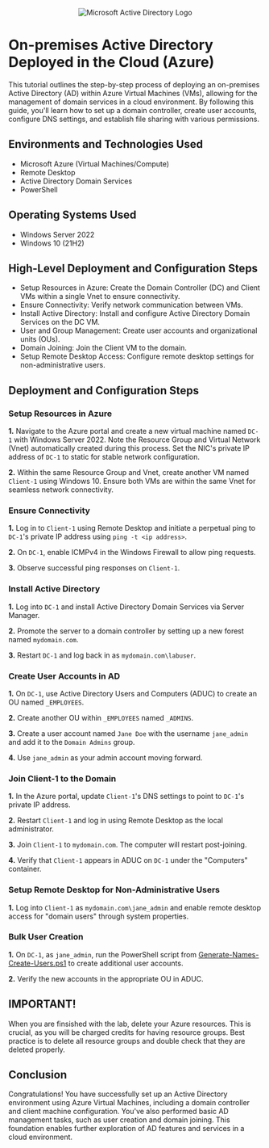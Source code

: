 <p align="center">
<img src="https://i.imgur.com/pU5A58S.png" alt="Microsoft Active Directory Logo"/>
</p>

<h1>On-premises Active Directory Deployed in the Cloud (Azure)</h1>
This tutorial outlines the step-by-step process of deploying an on-premises Active Directory (AD) within Azure Virtual Machines (VMs), allowing for the management of domain services in a cloud environment. By following this guide, you'll learn how to set up a domain controller, create user accounts, configure DNS settings, and establish file sharing with various permissions.<br />



<h2>Environments and Technologies Used</h2>

- Microsoft Azure (Virtual Machines/Compute)
- Remote Desktop
- Active Directory Domain Services
- PowerShell

<h2>Operating Systems Used </h2>

- Windows Server 2022
- Windows 10 (21H2)

<h2>High-Level Deployment and Configuration Steps</h2>

- Setup Resources in Azure: Create the Domain Controller (DC) and Client VMs within a single Vnet to ensure connectivity.
- Ensure Connectivity: Verify network communication between VMs.
- Install Active Directory: Install and configure Active Directory Domain Services on the DC VM.
- User and Group Management: Create user accounts and organizational units (OUs).
- Domain Joining: Join the Client VM to the domain.
- Setup Remote Desktop Access: Configure remote desktop settings for non-administrative users.

<h2>Deployment and Configuration Steps</h2>

### Setup Resources in Azure

**1.** Navigate to the Azure portal and create a new virtual machine named `DC-1` with Windows Server 2022. Note the Resource Group and Virtual Network (Vnet) automatically created during this process. Set the NIC's private IP address of `DC-1` to static for stable network configuration.

**2.** Within the same Resource Group and Vnet, create another VM named `Client-1` using Windows 10. Ensure both VMs are within the same Vnet for seamless network connectivity.

### Ensure Connectivity

**1.** Log in to `Client-1` using Remote Desktop and initiate a perpetual ping to `DC-1`'s private IP address using `ping -t <ip address>`.

**2.** On `DC-1`, enable ICMPv4 in the Windows Firewall to allow ping requests.

**3.** Observe successful ping responses on `Client-1`.

### Install Active Directory

**1.** Log into `DC-1` and install Active Directory Domain Services via Server Manager.

**2.** Promote the server to a domain controller by setting up a new forest named `mydomain.com`.

**3.** Restart `DC-1` and log back in as `mydomain.com\labuser`.

### Create User Accounts in AD

**1.** On `DC-1`, use Active Directory Users and Computers (ADUC) to create an OU named `_EMPLOYEES`.

**2.** Create another OU within `_EMPLOYEES` named `_ADMINS`.

**3.** Create a user account named `Jane Doe` with the username `jane_admin` and add it to the `Domain Admins` group.

**4.** Use `jane_admin` as your admin account moving forward.

### Join Client-1 to the Domain

**1.** In the Azure portal, update `Client-1`'s DNS settings to point to `DC-1`'s private IP address.

**2.** Restart `Client-1` and log in using Remote Desktop as the local administrator.

**3.** Join `Client-1` to `mydomain.com`. The computer will restart post-joining.

**4.** Verify that `Client-1` appears in ADUC on `DC-1` under the "Computers" container.

### Setup Remote Desktop for Non-Administrative Users

**1.** Log into `Client-1` as `mydomain.com\jane_admin` and enable remote desktop access for "domain users" through system properties.

### Bulk User Creation

**1.** On `DC-1`, as `jane_admin`, run the PowerShell script from [Generate-Names-Create-Users.ps1](https://github.com/joshmadakor1/AD_PS/blob/master/Generate-Names-Create-Users.ps1) to create additional user accounts.

**2.** Verify the new accounts in the appropriate OU in ADUC.


## IMPORTANT!
When you are finsished with the lab, delete your Azure resources. This is crucial, as you will be charged credits for having resource groups. Best practice is to delete all resource groups and double check that they are deleted properly.


## Conclusion

Congratulations! You have successfully set up an Active Directory environment using Azure Virtual Machines, including a domain controller and client machine configuration. You've also performed basic AD management tasks, such as user creation and domain joining. This foundation enables further exploration of AD features and services in a cloud environment.
